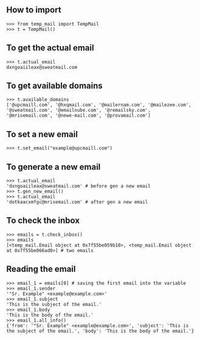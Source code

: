 ## How to import

```
>>> from temp_mail import TempMail
>>> t = TempMail()
```

## To get the actual email

```
>>> t.actual_email
dxngoaiileax@sweatmail.com
```

## To get available domains
```
>>> t.available_domains
['@upcmaill.com', '@hxqmail.com', '@mailernam.com', '@mailezee.com', '@sweatmail.com', '@emailnube.com', '@remailsky.com', '@mrisemail.com', '@newe-mail.com', '@provamail.com']
```

## To set a new email

```
>>> t.set_email("example@upcmaill.com")
```

## To generate a new email

```
>>> t.actual_email
'dxngoaiileax@sweatmail.com' # before gen a new email
>>> t.gen_new_email()
>>> t.actual_email
'dotkaacxmfgc@mrisemail.com' # after gen a new email
```

## To check the inbox

```
>>> emails = t.check_inbox()
>>> emails
[<temp_mail.Email object at 0x7f55be059b10>, <temp_mail.Email object at 0x7f55be066ad0>] # two emails
```

## Reading the email

```
>>> email_1 = emails[0] # saving the first email into the variable
>>> email_1.sender
'"Sr. Example" <example@example.com>'
>>> email_1.subject
'This is the subject of the email.'
>>> email_1.body
'This is the body of the email.'
>>> email_1.all_info()
{'from': '"Sr. Example" <example@example.com>', 'subject': 'This is the subject of the email.', 'body': 'This is the body of the email.'}
```
